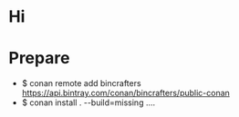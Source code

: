 # Hi

# Prepare
- $ conan remote add bincrafters https://api.bintray.com/conan/bincrafters/public-conan
- $ conan install . --build=missing
 .... 

